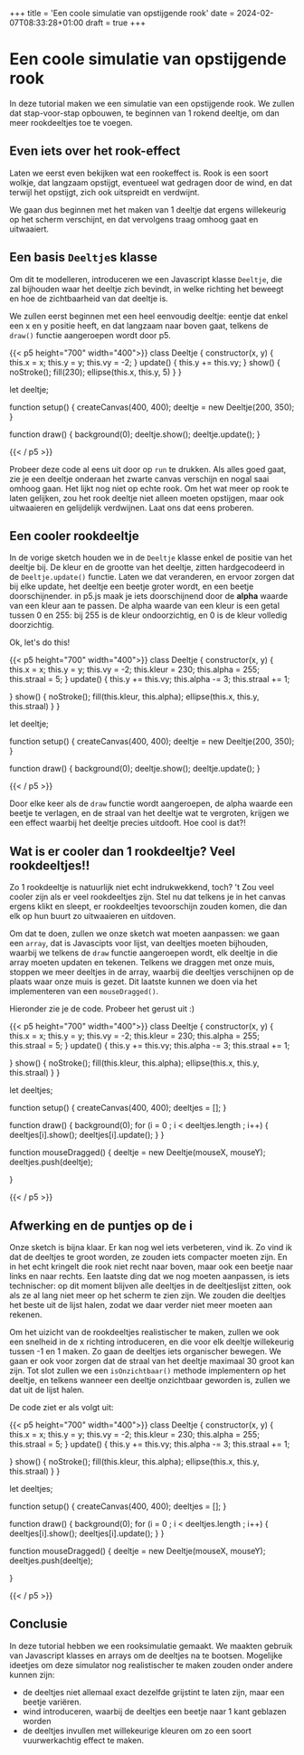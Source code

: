 +++
title = 'Een coole simulatie van opstijgende rook'
date = 2024-02-07T08:33:28+01:00
draft = true
+++
# Een coole simulatie van opstijgende rook

In deze tutorial maken we een simulatie van een opstijgende rook. We zullen dat stap-voor-stap opbouwen, te beginnen van 1 rokend deeltje, om dan meer rookdeeltjes toe te voegen. 

<!--more-->

## Even iets over het rook-effect
Laten we eerst even bekijken wat een rookeffect is. Rook is een soort wolkje, dat langzaam opstijgt, eventueel wat gedragen door de wind, en dat terwijl het opstijgt, zich ook uitspreidt en verdwijnt.

We gaan dus beginnen met het maken van 1 deeltje dat ergens willekeurig op het scherm verschijnt, en dat vervolgens traag omhoog gaat en uitwaaiert.

## Een basis  ```Deeltje```s klasse
Om dit te modelleren, introduceren we een Javascript klasse ```Deeltje```, die zal bijhouden waar het deeltje zich bevindt, in welke richting het beweegt en hoe de zichtbaarheid van dat deeltje is.

We zullen eerst beginnen met een heel eenvoudig deeltje: eentje dat enkel een x en y positie heeft, en dat langzaam naar boven gaat, telkens de ```draw()``` functie aangeroepen wordt door p5. 

{{< p5 height="700" width="400">}}
class Deeltje {
  constructor(x, y) {
    this.x = x;
    this.y = y;
    this.vy = -2;
  }
  update() {
    this.y += this.vy;
  }
  show() {
    noStroke();
    fill(230);
    ellipse(this.x, this.y, 5)
  }
}

let deeltje;

function setup() {
  createCanvas(400, 400);
  deeltje = new Deeltje(200, 350);
}

function draw() {
  background(0);
  deeltje.show();
  deeltje.update();
}

{{< / p5 >}}

Probeer deze code al eens uit door op ```run``` te drukken. Als alles goed gaat, zie je een deeltje onderaan het zwarte canvas verschijn en nogal saai omhoog gaan. Het lijkt nog niet op echte rook. Om het wat meer op rook te laten gelijken, zou het rook deeltje niet alleen moeten opstijgen, maar ook uitwaaieren en gelijdelijk verdwijnen. Laat ons dat eens proberen.

## Een cooler rookdeeltje
In de vorige sketch houden we in de ```Deeltje``` klasse enkel de positie van het deeltje bij. De kleur en de grootte van het deeltje, zitten hardgecodeerd in de ```Deeltje.update()``` functie. Laten we dat veranderen, en ervoor zorgen dat bij elke update, het deeltje een beetje groter wordt, en een beetje doorschijnender. in p5.js maak je iets doorschijnend door de __alpha__ waarde van een kleur aan te passen. De alpha waarde van een kleur is een getal tussen 0 en 255: bij 255 is de kleur ondoorzichtig, en 0 is de kleur volledig doorzichtig.

Ok, let's do this!

{{< p5 height="700" width="400">}}
class Deeltje {
  constructor(x, y) {
    this.x = x;
    this.y = y;
    this.vy = -2;
    this.kleur = 230;
    this.alpha = 255;
    this.straal = 5;
  }
  update() {
    this.y += this.vy;
    this.alpha -= 3;
    this.straal += 1;
    
  }
  show() {
    noStroke();
    fill(this.kleur, this.alpha);
    ellipse(this.x, this.y, this.straal)
  }
}

let deeltje;

function setup() {
  createCanvas(400, 400);
  deeltje = new Deeltje(200, 350);
}

function draw() {
  background(0);
  deeltje.show();
  deeltje.update();
}

{{< / p5 >}}

Door elke keer als de ```draw``` functie wordt aangeroepen, de alpha waarde een beetje te verlagen, en de straal van het deeltje wat te vergroten, krijgen we een effect waarbij het deeltje precies uitdooft. Hoe cool is dat?!

## Wat is er cooler dan 1 rookdeeltje? Veel rookdeeltjes!!
Zo 1 rookdeeltje is natuurlijk niet echt indrukwekkend, toch? 't Zou veel cooler zijn als er veel rookdeeltjes zijn. Stel nu dat telkens je in het canvas ergens klikt en sleept, er rookdeeltjes tevoorschijn zouden komen, die dan elk op hun buurt zo uitwaaieren en uitdoven. 

Om dat te doen, zullen we onze sketch wat moeten aanpassen: we gaan een ```array```, dat is Javascipts voor lijst, van deeltjes moeten bijhouden, waarbij we telkens de ```draw``` functie aangeroepen wordt, elk deeltje in die array moeten updaten en tekenen. Telkens we draggen met onze muis, stoppen we meer deeltjes in de array, waarbij die deeltjes verschijnen op de plaats waar onze muis is gezet. Dit laatste kunnen we doen via het implementeren van een ```mouseDragged()```.

Hieronder zie je de code. Probeer het gerust uit :)

{{< p5 height="700" width="400">}}
class Deeltje {
  constructor(x, y) {
    this.x = x;
    this.y = y;
    this.vy = -2;
    this.kleur = 230;
    this.alpha = 255;
    this.straal = 5;
  }
  update() {
    this.y += this.vy;
    this.alpha -= 3;
    this.straal += 1;
    
  }
  show() {
    noStroke();
    fill(this.kleur, this.alpha);
    ellipse(this.x, this.y, this.straal)
  }
}

let deeltjes;

function setup() {
  createCanvas(400, 400);
  deeltjes = [];
}

function draw() {
  background(0);
  for (i = 0 ; i < deeltjes.length ; i++) {
    deeltjes[i].show();
    deeltjes[i].update();
  }
}

function mouseDragged() {
    deeltje = new Deeltje(mouseX, mouseY);
    deeltjes.push(deeltje);
 
}

{{< / p5 >}}

## Afwerking en de puntjes op de i
Onze sketch is bijna klaar. Er kan nog wel iets verbeteren, vind ik. Zo vind ik dat de deeltjes te groot worden, ze zouden iets compacter moeten zijn. En in het echt kringelt die rook niet recht naar boven, maar ook een beetje naar links en naar rechts. 
Een laatste ding dat we nog moeten aanpassen, is iets technischer: op dit moment blijven alle deeltjes in de deeltjeslijst zitten, ook als ze al lang niet meer op het scherm te zien zijn. We zouden die deeltjes het beste uit de lijst halen, zodat we daar verder niet meer moeten aan rekenen.

Om het uizicht van de rookdeeltjes realistischer te maken, zullen we ook een snelheid in de x richting introduceren, en die voor elk deeltje willekeurig tussen -1 en 1 maken. Zo gaan de deeltjes iets organischer bewegen. We gaan er ook voor zorgen dat de straal van het deeltje maximaal 30 groot kan zijn. Tot slot zullen we een ```isOnzichtbaar()``` methode implementern op het deeltje, en telkens wanneer een deeltje onzichtbaar geworden is, zullen we dat uit de lijst halen.

De code ziet er als volgt uit:

{{< p5 height="700" width="400">}}
class Deeltje {
  constructor(x, y) {
    this.x = x;
    this.y = y;
    this.vy = -2;
    this.kleur = 230;
    this.alpha = 255;
    this.straal = 5;
  }
  update() {
    this.y += this.vy;
    this.alpha -= 3;
    this.straal += 1;
    
  }
  show() {
    noStroke();
    fill(this.kleur, this.alpha);
    ellipse(this.x, this.y, this.straal)
  }
}

let deeltjes;

function setup() {
  createCanvas(400, 400);
  deeltjes = [];
}

function draw() {
  background(0);
  for (i = 0 ; i < deeltjes.length ; i++) {
    deeltjes[i].show();
    deeltjes[i].update();
  }
}

function mouseDragged() {
    deeltje = new Deeltje(mouseX, mouseY);
    deeltjes.push(deeltje);
 
}

{{< / p5 >}}


## Conclusie
In deze tutorial hebben we een rooksimulatie gemaakt. We maakten gebruik van Javascript klasses en arrays om de deeltjes na te bootsen. Mogelijke ideetjes om deze simulator nog realistischer te maken zouden onder andere kunnen zijn:
- de deeltjes niet allemaal exact dezelfde grijstint te laten zijn, maar een beetje variëren.
- wind introduceren, waarbij de deeltjes een beetje naar 1 kant geblazen worden
- de deeltjes invullen met willekeurige kleuren om zo een soort vuurwerkachtig effect te maken.

